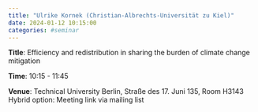 ```yaml
---
title: "Ulrike Kornek (Christian-Albrechts-Universität zu Kiel)"
date: 2024-01-12 10:15:00
categories: #seminar
---
```


**Title**: Efficiency and redistribution in sharing the burden of climate change mitigation  

**Time**: 10:15 - 11:45  

**Venue**: Technical University Berlin, Straße des 17. Juni 135, Room H3143  
Hybrid option: Meeting link via mailing list

